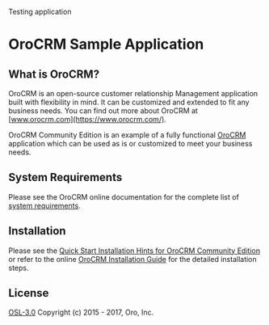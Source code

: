 Testing application 

OroCRM Sample Application
=========================

What is OroCRM?
---------------

OroCRM is an open-source customer relationship Management application built with flexibility in mind. It can be customized and extended to fit any business needs.
You can find out more about OroCRM at [www.orocrm.com](https://www.orocrm.com/).

OroCRM Community Edition is an example of a fully functional [OroCRM](https://github.com/oroinc/crm) application which can be used as is or customized to meet
your business needs.

System Requirements
-------------------

Please see the OroCRM online documentation for the complete list of [system requirements](https://oroinc.com/doc/orocrm/current/system-requirements).

Installation
------------

Please see the [Quick Start Installation Hints for OroCRM Community Edition](https://oroinc.com/doc/orocrm/current/install-upgrade/installation-quick-start-dev/crm) or refer to the online [OroCRM Installation Guide](https://oroinc.com/doc/orocrm/current/install-upgrade) for the detailed installation steps.

License
-------
 
[OSL-3.0](LICENSE) Copyright (c) 2015 - 2017, Oro, Inc.
